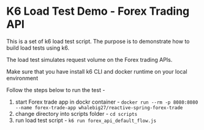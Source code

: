 # K6 Load Test Demo - Forex Trading API

This is a set of k6 load test script. The purpose is to demonstrate how to build load tests using k6.

The load test simulates request volume on the Forex trading APIs.

Make sure that you have install k6 CLI and docker runtime on your local environment

Follow the steps below to run the test -

1. start Forex trade app in dockr container - `docker run --rm -p 8080:8080 --name forex-trade-app whalebig27/reactive-spring-forex-trade`
2. change directory into scripts folder - `cd scripts`
3. run load test script - `k6 run forex_api_default_flow.js`
